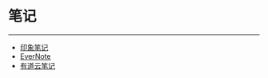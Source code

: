# 笔记

---

- [印象笔记](https://app.yinxiang.com/)
- [EverNote](https://www.evernote.com/)
- [有道云笔记](https://note.youdao.com/web/)

